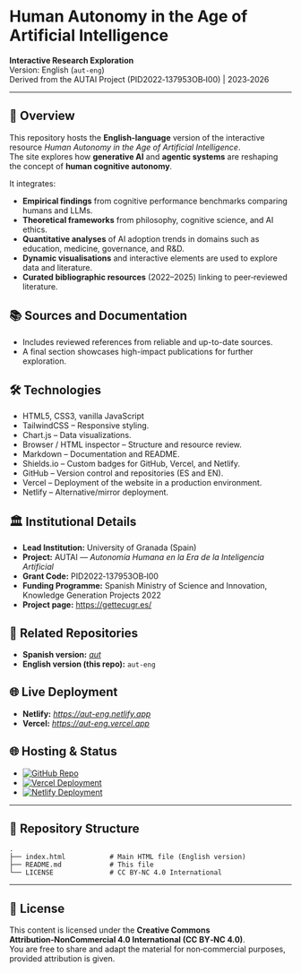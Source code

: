 # Human Autonomy in the Age of Artificial Intelligence

**Interactive Research Exploration**  
Version: English (`aut-eng`)  
Derived from the AUTAI Project (PID2022‑137953OB‑I00)  | 2023‑2026

---

## 📖 Overview

This repository hosts the **English‑language** version of the interactive resource *Human Autonomy in the Age of Artificial Intelligence*.  
The site explores how **generative AI** and **agentic systems** are reshaping the concept of **human cognitive autonomy**.

It integrates:

- **Empirical findings** from cognitive performance benchmarks comparing humans and LLMs.
- **Theoretical frameworks** from philosophy, cognitive science, and AI ethics.
- **Quantitative analyses** of AI adoption trends in domains such as education, medicine, governance, and R&D.
- **Dynamic visualisations** and interactive elements are used to explore data and literature.
- **Curated bibliographic resources** (2022–2025) linking to peer‑reviewed literature.

## 📚 Sources and Documentation

- Includes reviewed references from reliable and up-to-date sources.
- A final section showcases high-impact publications for further exploration.

## 🛠️ Technologies

- HTML5, CSS3, vanilla JavaScript
- TailwindCSS – Responsive styling.
- Chart.js – Data visualizations.
- Browser / HTML inspector – Structure and resource review.
- Markdown – Documentation and README.
- Shields.io – Custom badges for GitHub, Vercel, and Netlify.
- GitHub – Version control and repositories (ES and EN).
- Vercel – Deployment of the website in a production environment.
- Netlify – Alternative/mirror deployment.

## 🏛 Institutional Details

- **Lead Institution:** University of Granada (Spain)  
- **Project:** AUTAI — *Autonomía Humana en la Era de la Inteligencia Artificial*  
- **Grant Code:** PID2022‑137953OB‑I00  
- **Funding Programme:** Spanish Ministry of Science and Innovation, Knowledge Generation Projects 2022  
- **Project page:** <a href="https://gettecugr.es/" target="_blank">https://gettecugr.es/</a>

## 🔗 Related Repositories

- **Spanish version:** _<a href="https://github.com/utilizas/aut" target="_blank">aut</a>_
- **English version (this repo):** `aut-eng`

## 🌐 Live Deployment

- **Netlify:** _<a href="https://aut-eng.netlify.app" target="_blank">https://aut-eng.netlify.app</a>_  
- **Vercel:** _<a href="https://aut-eng.vercel.app" target="_blank">https://aut-eng.vercel.app</a>_  

## 🌐 Hosting & Status

* [![GitHub Repo](https://img.shields.io/badge/GitHub-aut--eng-black?logo=github)](https://github.com/utilizas/aut-eng.git)
* [![Vercel Deployment](https://img.shields.io/badge/Vercel-aut--eng.vercel.app-black?logo=vercel)](https://aut-eng.vercel.app/)
* [![Netlify Deployment](https://img.shields.io/badge/Netlify-aut--eng.netlify.app-00C7B7?logo=netlify)](https://aut-eng.netlify.app/)

---

## 📂 Repository Structure

```plaintext
.
├── index.html           # Main HTML file (English version)
├── README.md            # This file
└── LICENSE              # CC BY-NC 4.0 International
```

---

## 📜 License

This content is licensed under the **Creative Commons Attribution‑NonCommercial 4.0 International (CC BY‑NC 4.0)**.  
You are free to share and adapt the material for non‑commercial purposes, provided attribution is given.
